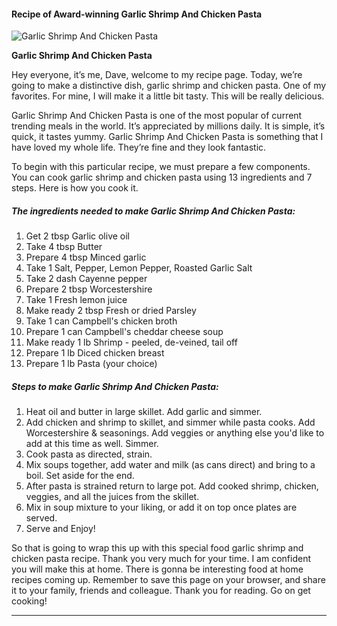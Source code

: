             

#### Recipe of Award-winning Garlic Shrimp And Chicken Pasta

![Garlic Shrimp And Chicken Pasta](https://img-global.cpcdn.com/recipes/4812379590230016/751x532cq70/garlic-shrimp-and-chicken-pasta-recipe-main-photo.jpg)

**Garlic Shrimp And Chicken Pasta**

Hey everyone, it’s me, Dave, welcome to my recipe page. Today, we’re going to make a distinctive dish, garlic shrimp and chicken pasta. One of my favorites. For mine, I will make it a little bit tasty. This will be really delicious.

Garlic Shrimp And Chicken Pasta is one of the most popular of current trending meals in the world. It’s appreciated by millions daily. It is simple, it’s quick, it tastes yummy. Garlic Shrimp And Chicken Pasta is something that I have loved my whole life. They’re fine and they look fantastic.

To begin with this particular recipe, we must prepare a few components. You can cook garlic shrimp and chicken pasta using 13 ingredients and 7 steps. Here is how you cook it.

##### The ingredients needed to make Garlic Shrimp And Chicken Pasta:

1.  Get 2 tbsp Garlic olive oil
2.  Take 4 tbsp Butter
3.  Prepare 4 tbsp Minced garlic
4.  Take 1 Salt, Pepper, Lemon Pepper, Roasted Garlic Salt
5.  Take 2 dash Cayenne pepper
6.  Prepare 2 tbsp Worcestershire
7.  Take 1 Fresh lemon juice
8.  Make ready 2 tbsp Fresh or dried Parsley
9.  Take 1 can Campbell's chicken broth
10.  Prepare 1 can Campbell's cheddar cheese soup
11.  Make ready 1 lb Shrimp - peeled, de-veined, tail off
12.  Prepare 1 lb Diced chicken breast
13.  Prepare 1 lb Pasta (your choice)

##### Steps to make Garlic Shrimp And Chicken Pasta:

1.  Heat oil and butter in large skillet. Add garlic and simmer.
2.  Add chicken and shrimp to skillet, and simmer while pasta cooks. Add Worcestershire & seasonings. Add veggies or anything else you'd like to add at this time as well. Simmer.
3.  Cook pasta as directed, strain.
4.  Mix soups together, add water and milk (as cans direct) and bring to a boil. Set aside for the end.
5.  After pasta is strained return to large pot. Add cooked shrimp, chicken, veggies, and all the juices from the skillet.
6.  Mix in soup mixture to your liking, or add it on top once plates are served.
7.  Serve and Enjoy!

So that is going to wrap this up with this special food garlic shrimp and chicken pasta recipe. Thank you very much for your time. I am confident you will make this at home. There is gonna be interesting food at home recipes coming up. Remember to save this page on your browser, and share it to your family, friends and colleague. Thank you for reading. Go on get cooking!

* * *